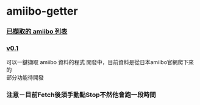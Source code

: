 # amiibo-getter

### [已擷取的 amiibo 列表](https://github.com/rucker122/amiibo-getter/wiki/amiibo-List)

### [v0.1](https://github.com/rucker122/amiibo-getter/releases/tag/0.1)

可以一鍵擷取 amiibo 資料的程式
開發中，目前資料是從日本amiibo官網爬下來的\
部分功能待開發

### 注意－目前Fetch後須手動點Stop不然他會跑一段時間
